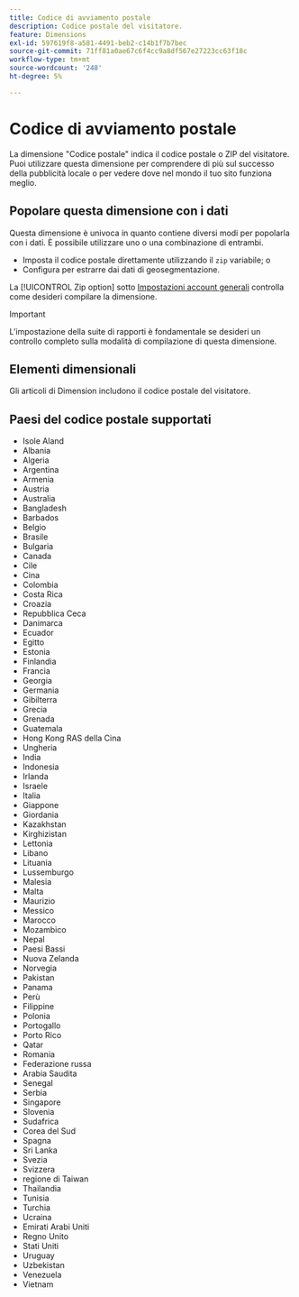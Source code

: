 ```yaml
---
title: Codice di avviamento postale
description: Codice postale del visitatore.
feature: Dimensions
exl-id: 597619f8-a581-4491-beb2-c14b1f7b7bec
source-git-commit: 71ff81a0ae67c6f4cc9a8df567e27223cc63f18c
workflow-type: tm+mt
source-wordcount: '248'
ht-degree: 5%

---
```


# Codice di avviamento postale

La dimensione &quot;Codice postale&quot; indica il codice postale o ZIP del visitatore. Puoi utilizzare questa dimensione per comprendere di più sul successo della pubblicità locale o per vedere dove nel mondo il tuo sito funziona meglio.

## Popolare questa dimensione con i dati

Questa dimensione è univoca in quanto contiene diversi modi per popolarla con i dati. È possibile utilizzare uno o una combinazione di entrambi.

* Imposta il codice postale direttamente utilizzando il `zip` variabile; o
* Configura per estrarre dai dati di geosegmentazione.

La [!UICONTROL Zip option] sotto [Impostazioni account generali](/help/admin/admin/c-manage-report-suites/c-edit-report-suites/general/general-acct-settings-admin.md) controlla come desideri compilare la dimensione.

>[!IMPORTANT]
>
>L’impostazione della suite di rapporti è fondamentale se desideri un controllo completo sulla modalità di compilazione di questa dimensione.

## Elementi dimensionali

Gli articoli di Dimension includono il codice postale del visitatore.

## Paesi del codice postale supportati

* Isole Aland
* Albania
* Algeria
* Argentina
* Armenia
* Austria
* Australia
* Bangladesh
* Barbados
* Belgio
* Brasile
* Bulgaria
* Canada
* Cile
* Cina
* Colombia
* Costa Rica
* Croazia
* Repubblica Ceca
* Danimarca
* Ecuador
* Egitto
* Estonia
* Finlandia
* Francia
* Georgia
* Germania
* Gibilterra
* Grecia
* Grenada
* Guatemala
* Hong Kong RAS della Cina
* Ungheria
* India
* Indonesia
* Irlanda
* Israele
* Italia
* Giappone
* Giordania
* Kazakhstan
* Kirghizistan
* Lettonia
* Libano
* Lituania
* Lussemburgo
* Malesia
* Malta
* Maurizio
* Messico
* Marocco
* Mozambico
* Nepal
* Paesi Bassi
* Nuova Zelanda
* Norvegia
* Pakistan
* Panama
* Perù
* Filippine
* Polonia
* Portogallo
* Porto Rico
* Qatar
* Romania
* Federazione russa
* Arabia Saudita
* Senegal
* Serbia
* Singapore
* Slovenia
* Sudafrica
* Corea del Sud
* Spagna
* Sri Lanka
* Svezia
* Svizzera
* regione di Taiwan
* Thailandia
* Tunisia
* Turchia
* Ucraina
* Emirati Arabi Uniti
* Regno Unito
* Stati Uniti
* Uruguay
* Uzbekistan
* Venezuela
* Vietnam
